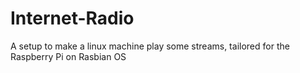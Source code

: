Internet-Radio
==============

A setup to make a linux machine play some streams, tailored for the Raspberry Pi on Rasbian OS
